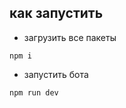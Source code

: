 ## как запустить 

* загрузить все пакеты 
````
npm i 
````

* запустить бота

 ````
 npm run dev
````